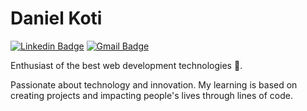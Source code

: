 # Daniel Koti 

[![Linkedin Badge](https://img.shields.io/badge/-Daniel%20Moniz-6633cc?style=flat-square&logo=Linkedin&logoColor=white&link=https://www.linkedin.com/in/daniel-moniz/)](https://www.linkedin.com/in/daniel-moniz/) 
[![Gmail Badge](https://img.shields.io/badge/-danielkoti.moniz@gmail.com-6633cc?style=flat-square&logo=Gmail&logoColor=white&link=mailto:danielkoti.moniz@gmail.com)](mailto:danielkoti.moniz@gmail.com)

Enthusiast of the best web development technologies 🚀.

Passionate about technology and innovation.
My learning is based on creating projects and impacting people's lives through lines of code.




